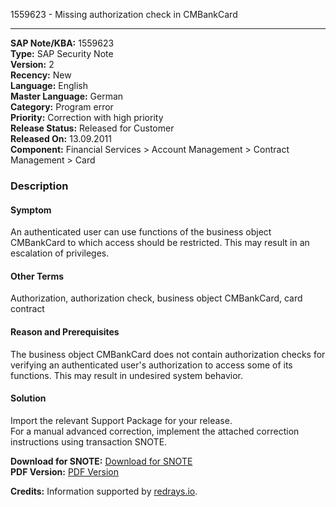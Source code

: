 1559623 - Missing authorization check in CMBankCard

---

**SAP Note/KBA:** 1559623  
**Type:** SAP Security Note  
**Version:** 2  
**Recency:** New  
**Language:** English  
**Master Language:** German  
**Category:** Program error  
**Priority:** Correction with high priority  
**Release Status:** Released for Customer  
**Released On:** 13.09.2011  
**Component:** Financial Services > Account Management > Contract Management > Card

### Description

#### Symptom
An authenticated user can use functions of the business object CMBankCard to which access should be restricted. This may result in an escalation of privileges.

#### Other Terms
Authorization, authorization check, business object CMBankCard, card contract

#### Reason and Prerequisites
The business object CMBankCard does not contain authorization checks for verifying an authenticated user's authorization to access some of its functions. This may result in undesired system behavior.

#### Solution
Import the relevant Support Package for your release.  
For a manual advanced correction, implement the attached correction instructions using transaction SNOTE.

**Download for SNOTE:** [Download for SNOTE](https://notesdownloads.sap.com/note/0040000009247882017)  
**PDF Version:** [PDF Version](https://userapps.support.sap.com/sap/support/sfm/notes/print/0001559623?language=en-US&token=920E580BD27701770AC5850F79A6938D)

**Credits:** Information supported by [redrays.io](https://redrays.io).